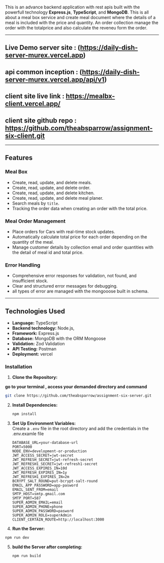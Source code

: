 This is an advance backend application with rest apis built with the powerfull technology **Express.js**, **TypeScript**, and **MongoDB**. This is all about a meal box service and create meal document where the details of a meal is included with the price and quantity. An order collection manage the order with the totalprice and also calculate the reveneu form the order.

---

## **Live Demo server site** : (https://daily-dish-server-murex.vercel.app)

## **api common inception** : (https://daily-dish-server-murex.vercel.app/api/v1)

## **client site live link** : https://mealbx-client.vercel.app/

## **client site github repo** : https://github.com/theabsparrow/assignment-six-client.git

---

## **Features**

### **Meal Box**

- Create, read, update, and delete meals.
- Create, read, update, and delete order.
- Create, read, update, and delete kitchen.
- Create, read, update, and delete meal planer.
- Search meals by `title`.
- Tracking the order data when creating an order with the total price.

### **Meal Order Management**

- Place orders for Cars with real-time stock updates.
- Automatically calculate total price for each order depending on the quantity of the meal.
- Manage customer details by collection email and order quantities with the detail of meal id and total price.

### **Error Handling**

- Comprehensive error responses for validation, not found, and insufficient stock.
- Clear and structured error messages for debugging.
- all types of error are managed with the mongooose built in schema.

---

## **Technologies Used**

- **Language:** TypeScript
- **Backend technology:** Node.js,
- **Framework:** Express.js
- **Database:** MongoDB with the ORM Mongoose
- **Validation:** Zod Validation
- **API Testing:** Postman
- **Deployment:** vercel

### **Installation**

1. **Clone the Repository:**

**go to your terminal , access your demanded directory and command**

```bash
git clone https://github.com/theabsparrow/assignment-six-server.git
```

2. **Install Dependencies:**

   ```bash
   npm install
   ```

3. **Set Up Environment Variables:**  
    Create a `.env` file in the root directory and add the credentials in the .env.examle file

   ```.env
   DATABASE_URL=your-database-url
   PORT=5000
   NODE_ENV=development-or-production
   JWT_ACCESS_SECRET=jwt-secret
   JWT_REFRESH_SECRET=jwt-refresh-secret
   JWT_REFRESH1_SECRET=jwt-refresh1-secret
   JWT_ACCESS_EXPIRES_IN=10d
   JWT_REFRESH_EXPIRES_IN=1y
   JWT_REFRESH1_EXPIRES_IN=2m
   BCRYPT_SALT_ROUND=put-bcrypt-salt-round
   EMAIL_APP_PASSWORD=app-pasword
   EMAIL_SENT_FROM=email
   SMTP_HOST=smtp.gmail.com
   SMTP_PORT=587
   SUPER_ADMIN_EMAIL=email
   SUPER_ADMIN_PHONE=phone
   SUPER_ADMIN_PASSWORD=pasword
   SUPER_ADMIN_ROLE=superAdmin
   CLIENT_CERTAIN_ROUTE=http://localhost:3000

   ```

4. **Run the Server:**

```bash
npm run dev
```

5. **build the Server after completing:**
   ```bash
   npm run build
   ```
